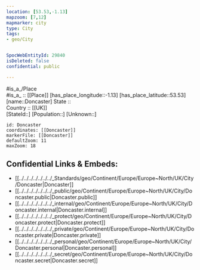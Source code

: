 ```yaml
---
location: [53.53,-1.13] 
mapzoom: [7,12] 
mapmarker: city 
type: City
tags:
- geo/City


SpocWebEntityId: 29840
isDeleted: false
confidential: public

---
```

#is_a_/Place  
#is_a_ :: [[Place]] 
[has_place_longitude::-1.13] 
[has_place_latitude::53.53] 
[name::Doncaster] 
State ::  
Country :: [[UK]]  
[StateId::] 
[Population::] 
[Unknown::] 


```leaflet
id: Doncaster
coordinates: [[Doncaster]] 
markerFile: [[Doncaster]] 
defaultZoom: 11 
maxZoom: 18
```


## Confidential Links & Embeds: 
- [[../../../../../../../_Standards/geo/Continent/Europe/Europe~North/UK/City/Doncaster|Doncaster]] 
- [[../../../../../../../_public/geo/Continent/Europe/Europe~North/UK/City/Doncaster.public|Doncaster.public]] 
- [[../../../../../../../_internal/geo/Continent/Europe/Europe~North/UK/City/Doncaster.internal|Doncaster.internal]] 
- [[../../../../../../../_protect/geo/Continent/Europe/Europe~North/UK/City/Doncaster.protect|Doncaster.protect]] 
- [[../../../../../../../_private/geo/Continent/Europe/Europe~North/UK/City/Doncaster.private|Doncaster.private]] 
- [[../../../../../../../_personal/geo/Continent/Europe/Europe~North/UK/City/Doncaster.personal|Doncaster.personal]] 
- [[../../../../../../../_secret/geo/Continent/Europe/Europe~North/UK/City/Doncaster.secret|Doncaster.secret]] 
